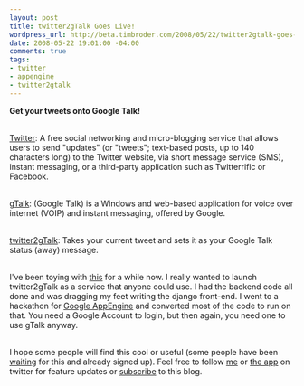```yaml
--- 
layout: post
title: twitter2gTalk Goes Live!
wordpress_url: http://beta.timbroder.com/2008/05/22/twitter2gtalk-goes-live/
date: 2008-05-22 19:01:00 -04:00
comments: true
tags: 
- twitter
- appengine
- twitter2gtalk
---
```

<b>Get your tweets onto Google Talk!</b><br /><br />

<a href="http://www.twitter.com">Twitter</a>: A free social networking and micro-blogging service that allows users to send "updates" (or "tweets"; text-based posts, up to 140 characters long) to the Twitter website, via short message service (SMS), instant messaging, or a third-party application such as Twitterrific or Facebook.<br /><br />

<a href="http://www.google.com/talk/">gTalk</a>: (Google Talk) is a Windows and web-based application for voice over internet (VOIP) and instant messaging, offered by Google. 
<br /><br />

<a href="http://twitter2gtalk.appspot.com/">twitter2gTalk</a>: Takes your current tweet and sets it as your Google Talk status (away) message.<br /><br />

I've been toying with <a href="http://blog.gpowered.net/2008/03/update-google-talk-status-with-twitter.html">this</a> for a while now.  I really wanted to launch twitter2gTalk as a service that anyone could use.  I had the backend code all done and was dragging my feet writing the django front-end.  I went to a hackathon for <a href="code.google.com/appengine/">Google AppEngine</a> and converted most of the code to run on that.  You need a Google Account to login, but then again, you need one to use gTalk anyway. <br /><br />

I hope some people will find this cool or useful (some people have been <a href="http://heavycrag.blogspot.com/2008/05/new-reason-to-tweet.html">waiting</a> for this and already signed up).  Feel free to follow <a href="http://twitter.com/broderboy">me</a> or <a href="http://twitter.com/twit2gTalk">the app</a> on twitter for feature updates or <a href="http://feeds.feedburner.com/gPpowered">subscribe</a> to this blog.
